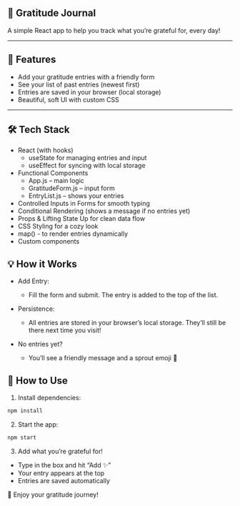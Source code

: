 ## 🌟 Gratitude Journal
A simple React app to help you track what you’re grateful for, every day!

---

## 🚀 Features
- Add your gratitude entries with a friendly form
- See your list of past entries (newest first)
- Entries are saved in your browser (local storage)
- Beautiful, soft UI with custom CSS

--- 
 
## 🛠️ Tech Stack
- React (with hooks)
  - useState for managing entries and input
  - useEffect for syncing with local storage
- Functional Components
  - App.js – main logic
  - GratitudeForm.js – input form
  - EntryList.js – shows your entries
- Controlled Inputs in Forms for smooth typing
- Conditional Rendering (shows a message if no entries yet)
- Props & Lifting State Up for clean data flow
- CSS Styling for a cozy look
- map() - to render entries dynamically
- Custom components 

## 💡 How it Works
- Add Entry:
  - Fill the form and submit. The entry is added to the top of the list.

- Persistence:
  - All entries are stored in your browser’s local storage. They’ll still be there next time you visit!

- No entries yet?
  - You’ll see a friendly message and a sprout emoji 🌱

## 📝 How to Use
1. Install dependencies:
```bash
npm install
```

2. Start the app:
```bash
npm start
```

3. Add what you’re grateful for!
- Type in the box and hit “Add ✨”
- Your entry appears at the top
- Entries are saved automatically

🙏 Enjoy your gratitude journey!

